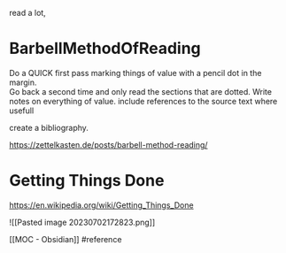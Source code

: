 

read a lot, 

# BarbellMethodOfReading 
Do a QUICK first pass marking things of value with a pencil dot in the margin.  
Go back a second time and only read the sections that are dotted.
Write notes on everything of value.  include references to the source text where usefull

create a bibliography.

https://zettelkasten.de/posts/barbell-method-reading/

# Getting Things Done

https://en.wikipedia.org/wiki/Getting_Things_Done

![[Pasted image 20230702172823.png]]


[[MOC - Obsidian]]  #reference